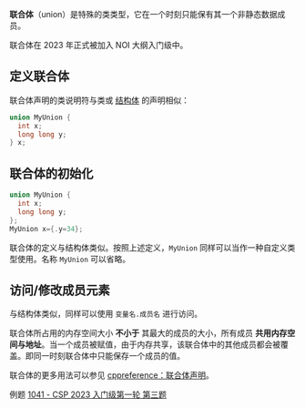 **联合体**（union）是特殊的类类型，它在一个时刻只能保有其一个非静态数据成员。

联合体在 2023 年正式被加入 NOI 大纲入门级中。

## 定义联合体

联合体声明的类说明符与类或 [结构体](./struct.md) 的声明相似：

```cpp
union MyUnion {
  int x;
  long long y;
} x;
```

## 联合体的初始化

```cpp
union MyUnion {
  int x;
  long long y;
};
MyUnion x={.y=34};
```
联合体的定义与结构体类似。按照上述定义，`MyUnion` 同样可以当作一种自定义类型使用。名称 `MyUnion` 可以省略。

## 访问/修改成员元素

与结构体类似，同样可以使用 `变量名.成员名` 进行访问。

联合体所占用的内存空间大小 **不小于** 其最大的成员的大小，所有成员 **共用内存空间与地址**。当一个成员被赋值，由于内存共享，该联合体中的其他成员都会被覆盖。即同一时刻联合体中只能保存一个成员的值。

联合体的更多用法可以参见 [cppreference：联合体声明](https://zh.cppreference.com/w/cpp/language/union)。

例题 [1041 - CSP 2023 入门级第一轮 第三题](https://ti.luogu.com.cn/problemset/1041)
